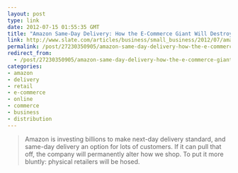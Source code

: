 ```yaml
---
layout: post
type: link
date: 2012-07-15 01:55:35 GMT
title: "Amazon Same-Day Delivery: How the E-Commerce Giant Will Destroy Local Retail"
link: http://www.slate.com/articles/business/small_business/2012/07/amazon_same_day_delivery_how_the_e_commerce_giant_will_destroy_local_retail_.html
permalink: /post/27230350905/amazon-same-day-delivery-how-the-e-commerce-giant
redirect_from: 
  - /post/27230350905/amazon-same-day-delivery-how-the-e-commerce-giant
categories:
- amazon
- delivery
- retail
- e-commerce
- online
- commerce
- business
- distribution
---
```

<blockquote>Amazon is investing billions to make next-day delivery standard, and same-day delivery an option for lots of customers. If it can pull that off, the company will permanently alter how we shop. To put it more bluntly: physical retailers will be hosed.</blockquote>